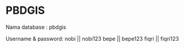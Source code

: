 # PBDGIS

Nama database : pbdgis

Username & password:
nobi || nobi123
bepe || bepe123
fiqri || fiqri123
